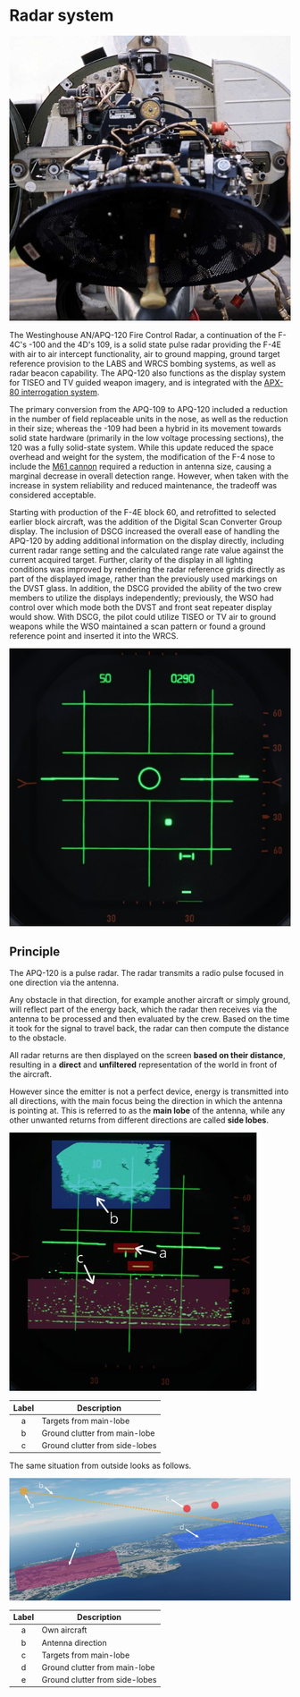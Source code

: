 # Radar system

![Radar Dish](../../img/radar_dish_nose.jpg)

The Westinghouse AN/APQ-120 Fire Control Radar, a continuation of the F-4C's
-100 and the 4D's 109, is a solid state pulse radar providing the F-4E with air
to air intercept functionality, air to ground mapping, ground target reference
provision to the LABS and WRCS bombing systems, as well as radar beacon
capability. The APQ-120 also functions as the display system for TISEO and TV
guided weapon imagery, and is integrated with the
[APX-80 interrogation system](../identification_systems.md#interrogator-systems).

The primary conversion from the APQ-109 to APQ-120 included a reduction in the
number of field replaceable units in the nose, as well as the reduction in their
size; whereas the -109 had been a hybrid in its movement towards solid state
hardware (primarily in the low voltage processing sections), the 120 was a fully
solid-state system. While this update reduced the space overhead and weight for
the system, the modification of the F-4 nose to include the
[M61 cannon](../../stores/guns.md#internal-cannon-m61a1-vulcan) required a
reduction in antenna size, causing a marginal decrease in overall detection
range. However, when taken with the increase in system reliability and reduced
maintenance, the tradeoff was considered acceptable.

Starting with production of the F-4E block 60, and retrofitted to selected
earlier block aircraft, was the addition of the Digital Scan Converter Group
display. The inclusion of DSCG increased the overall ease of handling the
APQ-120 by adding additional information on the display directly, including
current radar range setting and the calculated range rate value against the
current acquired target. Further, clarity of the display in all lighting
conditions was improved by rendering the radar reference grids directly as part
of the displayed image, rather than the previously used markings on the DVST
glass. In addition, the DSCG provided the ability of the two crew members to
utilize the displays independently; previously, the WSO had control over which
mode both the DVST and front seat repeater display would show. With DSCG, the
pilot could utilize TISEO or TV air to ground weapons while the WSO maintained a
scan pattern or found a ground reference point and inserted it into the WRCS.

![radar_screen](../../img/radar_screen.jpg)

## Principle

The APQ-120 is a pulse radar. The radar transmits a radio pulse focused
in one direction via the antenna.

Any obstacle in that direction, for example another aircraft or simply ground,
will reflect part of the energy back, which the radar then receives via
the antenna to be processed and then evaluated by the crew.
Based on the time it took for the signal to travel back, the radar
can then compute the distance to the obstacle.

All radar returns are then displayed on the screen **based on their distance**,
resulting in a **direct** and **unfiltered** representation of the world in
front of the aircraft.

However since the emitter is not a perfect device, energy is transmitted into all
directions, with the main focus being the direction in which the antenna is
pointing at. This is referred to as the **main lobe** of the antenna, while any
other unwanted returns from different directions are called **side lobes**.

![Radar with Lobes](../../img/radar_lobes.jpg)

| Label | Description                    |
| :---: | ------------------------------ |
|   a   | Targets from main-lobe         |
|   b   | Ground clutter from main-lobe  |
|   c   | Ground clutter from side-lobes |

The same situation from outside looks as follows.

![Outside view of situation](../../img/radar_lobes_outside.jpg)

| Label | Description                    |
| :---: | ------------------------------ |
|   a   | Own aircraft                   |
|   b   | Antenna direction              |
|   c   | Targets from main-lobe         |
|   d   | Ground clutter from main-lobe  |
|   e   | Ground clutter from side-lobes |
